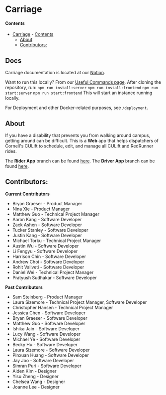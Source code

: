# Carriage

#### Contents

- [Carriage](#carriage) - [Contents](#contents)
  - [About](#about)
  - [Contributors:](#contributors)

## Docs

Carriage documentation is located at our [Notion](https://dti-carriage.notion.site/DTI-Carriage-Wiki-e10ea27fa06f4cbbb3fcd57873d331e6).

Want to run this locally? From our [Useful Commands page](https://dti-carriage.notion.site/Useful-Commands-b20422d052b444d396b04a6df4debc07).
After cloning the repository, run:
`npm run install:server`
`npm run install:frontend`
`npm run start:server`
`npm run start:frontend`
This will start an instance running locally.

For Deployment and other Docker-related purposes, see `/deployment`.

## About

If you have a disability that prevents you from walking around campus, getting around can be difficult. This is a **Web** app that helps dispatchers of Cornell's CULift to schedule, edit, and manage all CULift and RedRunner rides.

The **Rider App** branch can be found [here](https://github.com/cornell-dti/carriage-rider). The **Driver App** branch can be found [here](https://github.com/cornell-dti/carriage-driver).

## Contributors:

**Current Contributors**

- Bryan Graeser - Product Manager
- Nina Xie - Product Manager
- Matthew Guo - Technical Project Manager
- Aaron Kang - Software Developer
- Zack Ashen - Software Developer
- Tucker Stanley - Software Developer
- Justin Kang - Software Developer
- Michael Torku - Technical Project Manager
- Austin Wu - Software Developer
- Li Fengyu - Software Developer
- Harrison Chin - Software Developer
- Andrew Choi - Software Developer
- Rohit Valiveti - Software Developer
- Daniel Wei - Technical Project Manager
- Pratyush Sudhakar - Software Developer

**Past Contributors**

- Sam Steinberg - Product Manager
- Laura Sizemore - Technical Project Manager, Software Developer
- Christopher Hansen - Technical Project Manager
- Jessica Chen - Software Developer
- Bryan Graeser - Software Developer
- Matthew Guo - Software Developer
- Ishika Jain - Software Developer
- Lucy Wang - Software Developer
- Michael Ye - Software Developer
- Becky Hu - Software Developer
- Laura Sizemore - Software Developer
- Pinxuan Huang - Software Developer
- Jay Joo - Software Developer
- Simran Puri - Software Developer
- Aiden Kim - Designer
- Yisu Zheng - Designer
- Chelsea Wang - Designer
- Joanne Lee - Designer

